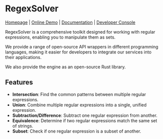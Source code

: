 # RegexSolver
[Homepage](https://regexsolver.com) | [Online Demo](https://regexsolver.com/demo) | [Documentation](https://docs.regexsolver.com) | [Developer Console](https://console.regexsolver.com)

RegexSolver is a comprehensive toolkit designed for working with regular expressions, enabling you to manipulate them as sets.

We provide a range of open-source API wrappers in different programming languages, making it easier for developers to integrate our services into their applications.

We also provide the engine as an open-source Rust library.

## Features

- **Intersection**: Find the common patterns between multiple regular expressions.
- **Union**: Combine multiple regular expressions into a single, unified expression.
- **Subtraction/Difference**: Subtract one regular expression from another.
- **Equivalence**: Determine if two regular expressions match the same set of strings.
- **Subset**: Check if one regular expression is a subset of another.
